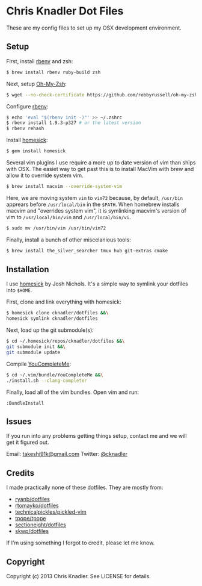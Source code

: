 # Chris Knadler Dot Files

These are my config files to set up my OSX development environment.

## Setup

First, install [rbenv][rbenv] and zsh:

```bash
$ brew install rbenv ruby-build zsh
```

Next, setup [Oh-My-Zsh][omzsh]:

```bash
$ wget --no-check-certificate https://github.com/robbyrussell/oh-my-zsh/raw/master/tools/install.sh -O - | sh
```

Configure [rbenv][rbenv]:

```bash
$ echo 'eval "$(rbenv init -)"' >> ~/.zshrc
$ rbenv install 1.9.3-p327 # or the latest version
$ rbenv rehash
```

Install [homesick][homesick]:

```bash
$ gem install homesick
```

Several vim plugins I use require a more up to date version of vim than ships with OSX. The easiet way to get past this is to install MacVim with brew and allow it to override system vim.

```bash
$ brew install macvim --override-system-vim
```

Here, we are moving system `vim` to `vim72` because, by default, `/usr/bin` apprears before `/usr/local/bin` in the `$PATH`. When homebrew installs macvim and "overrides system vim", it is symlinking macvim's version of vim to `/usr/local/bin/vim` and `/usr/local/bin/vi`.

```bash
$ sudo mv /usr/bin/vim /usr/bin/vim72
```

Finally, install a bunch of other miscelanious tools:

```bash
$ brew install the_silver_searcher tmux hub git-extras cmake
```

## Installation

I use [homesick][homesick] by Josh Nichols. It's a simple way to symlink your dotfiles into `$HOME`.

First, clone and link everything with homesick:

```bash
$ homesick clone cknadler/dotfiles &&\
homesick symlink cknadler/dotfiles
```

Next, load up the git submodule(s):

```bash
$ cd ~/.homesick/repos/cknadler/dotfiles &&\
git submodule init &&\
git submodule update
```

Compile [YouCompleteMe][ycm]:

```bash
$ cd ~/.vim/bundle/YouCompleteMe &&\
./install.sh --clang-completer
```

Finally, load all of the vim bundles. Open vim and run:

```
:BundleInstall
```

## Issues

If you run into any problems getting things setup, contact me and we will get it figured out.

Email: takeshi91k@gmail.com
Twitter: [@cknadler](https://twitter.com/cknadler)

## Credits

I made practically none of these dotfiles. They are mostly from:

* [ryanb/dotfiles](https://github.com/ryanb/dotfiles)
* [rtomayko/dotfiles](https://github.com/rtomayko/dotfiles)
* [technicalpickles/pickled-vim](https://github.com/technicalpickles/pickled-vim)
* [tpope/tpope](https://github.com/tpope/tpope)
* [sectioneight/dotfiles](https://github.com/sectioneight/dotfiles)
* [skwp/dotfiles](https://github.com/skwp/dotfiles)

If I'm using something I forgot to credit, please let me know.

## Copyright

Copyright (c) 2013 Chris Knadler. See LICENSE for details.

[rbenv]: https://github.com/sstephenson/rbenv/
[homesick]: https://github.com/technicalpickles/homesick
[omzsh]: https://github.com/robbyrussell/oh-my-zsh
[ag]: https://github.com/ggreer/the_silver_searcher
[ycm]: https://github.com/Valloric/YouCompleteMe.git
